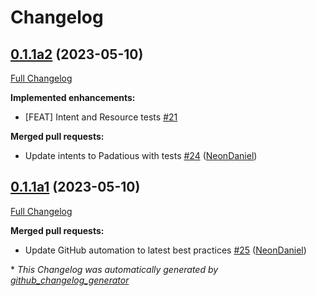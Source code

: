 # Changelog

## [0.1.1a2](https://github.com/NeonGeckoCom/skill-speak/tree/0.1.1a2) (2023-05-10)

[Full Changelog](https://github.com/NeonGeckoCom/skill-speak/compare/0.1.1a1...0.1.1a2)

**Implemented enhancements:**

- \[FEAT\] Intent and Resource tests [\#21](https://github.com/NeonGeckoCom/skill-speak/issues/21)

**Merged pull requests:**

- Update intents to Padatious with tests [\#24](https://github.com/NeonGeckoCom/skill-speak/pull/24) ([NeonDaniel](https://github.com/NeonDaniel))

## [0.1.1a1](https://github.com/NeonGeckoCom/skill-speak/tree/0.1.1a1) (2023-05-10)

[Full Changelog](https://github.com/NeonGeckoCom/skill-speak/compare/0.1.0...0.1.1a1)

**Merged pull requests:**

- Update GitHub automation to latest best practices [\#25](https://github.com/NeonGeckoCom/skill-speak/pull/25) ([NeonDaniel](https://github.com/NeonDaniel))



\* *This Changelog was automatically generated by [github_changelog_generator](https://github.com/github-changelog-generator/github-changelog-generator)*
